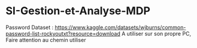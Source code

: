 # SI-Gestion-et-Analyse-MDP

Password Dataset : https://www.kaggle.com/datasets/wjburns/common-password-list-rockyoutxt?resource=download
A utiliser sur son propre PC, Faire attention au chemin utiliser
